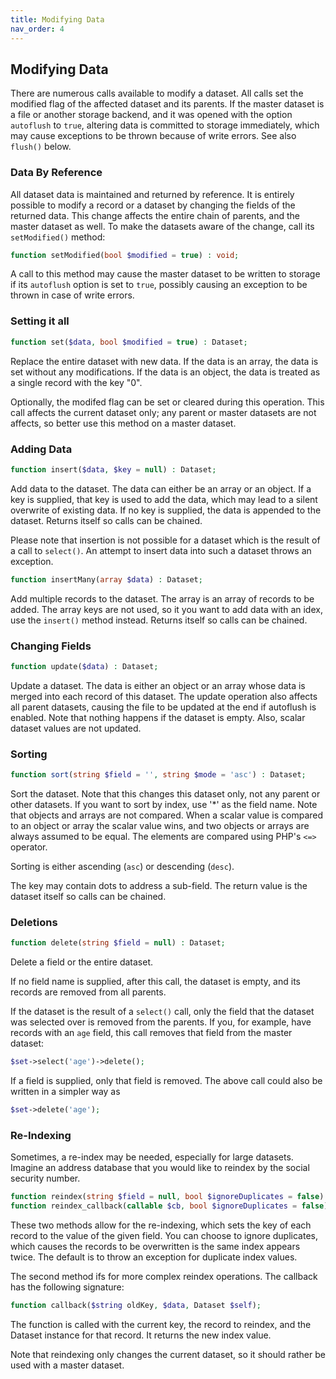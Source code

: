 ```yaml
---
title: Modifying Data
nav_order: 4
---
```


## Modifying Data

There are numerous calls available to modify a dataset. All calls set the modified flag of the affected dataset and its parents. If the master dataset is a file or another storage backend, and it was opened with the option `autoflush` to `true`, altering data is committed to storage immediately, which may cause exceptions to be thrown because of write errors. See also `flush()` below.

### Data By Reference

All dataset data is maintained and returned by reference. It is entirely possible to modify a record or a dataset by changing the fields of the returned data. This change affects the entire chain of parents, and the master dataset as well. To make the datasets aware of the change, call its `setModified()` method:

```php
function setModified(bool $modified = true) : void;
```
A call to this method may cause the master dataset to be written to storage if its `autoflush` option is set to `true`, possibly causing an exception to be thrown in case of write errors.

### Setting it all

```php
function set($data, bool $modified = true) : Dataset;
```
Replace the entire dataset with new data. If the data is an array, the data is set without any modifications. If the data is an object, the data is treated as a single record with the key "0".

Optionally, the modifed flag can be set or cleared during this operation. This call affects the current dataset only; any parent or master datasets are not affects, so better use this method on a master dataset.

### Adding Data

```php
function insert($data, $key = null) : Dataset;
```

Add data to the dataset. The data can either be an array or an object. If a key is supplied, that key is used to add the data, which may lead to a silent overwrite of existing data. If no key is supplied, the data is appended to the dataset. Returns itself so calls can be chained.

Please note that insertion is not possible for a dataset which is the result of a call to `select()`. An attempt to insert data into such a dataset throws an exception.

```php
function insertMany(array $data) : Dataset;
```
Add multiple records to the dataset. The array is an array of records to be added. The array keys are not used, so it you want to add data with an idex, use the `insert()` method instead. Returns itself so calls can be chained.

### Changing Fields

```php
function update($data) : Dataset;
```
Update a dataset. The data is either an object or an array whose data is merged into each record of this dataset. The update operation also affects all parent datasets, causing the file to be updated at the end if autoflush is enabled. Note that nothing happens if the dataset is empty. Also, scalar dataset values are not updated.

### Sorting

```php
function sort(string $field = '', string $mode = 'asc') : Dataset;
```
Sort the dataset. Note that this changes this dataset only, not any parent or other datasets. If you want to sort by index, use '*' as the field name. Note that objects and arrays are not compared. When a scalar value is compared to an object or array the scalar value wins, and two objects or arrays are always assumed to be equal. The elements are compared using PHP's `<=>` operator.

Sorting is either ascending (`asc`) or descending (`desc`).

The key may contain dots to address a sub-field. The return value is the dataset itself so calls can be chained.

### Deletions

```php
function delete(string $field = null) : Dataset;
```
Delete a field or the entire dataset. 

If no field name is supplied, after this call, the dataset is empty, and its records are removed from all parents.

If the dataset is the result of a `select()` call, only the field that the dataset was selected over is removed from the parents. If you, for example, have records with an `age` field, this call removes that field from the master dataset:

```php
$set->select('age')->delete();
```
If a field is supplied, only that field is removed. The above call could also be written in a simpler way as
```php
$set->delete('age');
```
### Re-Indexing

Sometimes, a re-index may be needed, especially for large datasets. Imagine an address database that you would like to reindex by the social security number.
```php
function reindex(string $field = null, bool $ignoreDuplicates = false) : Dataset;
function reindex_callback(callable $cb, bool $ignoreDuplicates = false) : Dataset;
```
These two methods allow for the re-indexing, which sets the key of each record to the value of the given field. You can choose to ignore duplicates, which causes the records to be overwritten is the same index appears twice. The default is to throw an exception for duplicate index values.

The second method ifs for more complex reindex operations. The callback has the following signature:
```php
function callback($string oldKey, $data, Dataset $self);
```
The function is called with the current key, the record to reindex, and the Dataset instance for that record. It returns the new index value.

Note that reindexing only changes the current dataset, so it should rather be used with a master dataset.
